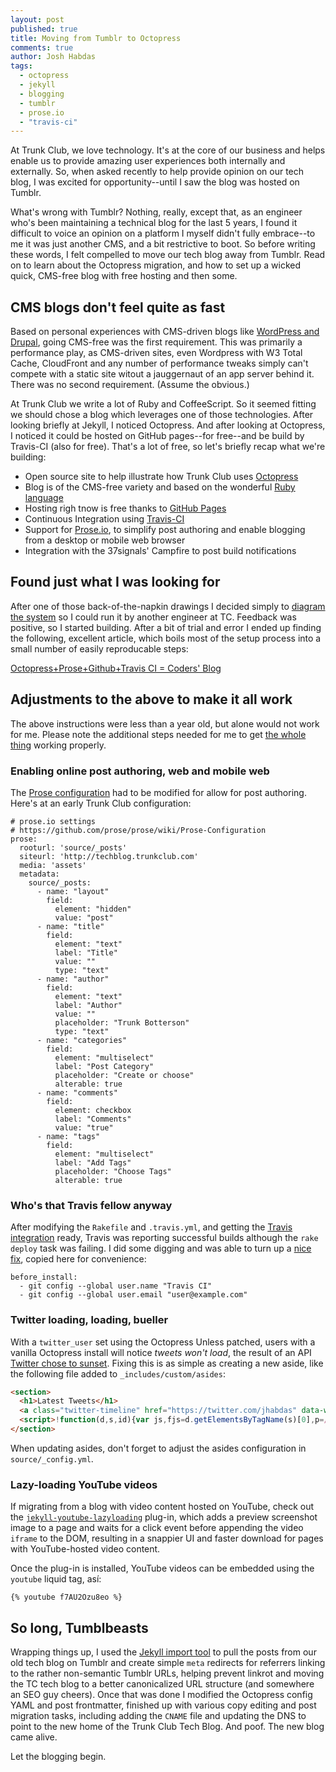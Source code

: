 ```yaml
---
layout: post
published: true
title: Moving from Tumblr to Octopress
comments: true
author: Josh Habdas
tags: 
  - octopress
  - jekyll
  - blogging
  - tumblr
  - prose.io
  - "travis-ci"
---
```


At Trunk Club, we love technology. It's at the core of our business and helps enable us to provide amazing user experiences both internally and externally. So, when asked recently to help provide opinion on our tech blog, I was excited for opportunity--until I saw the blog was hosted on Tumblr.

What's wrong with Tumblr? Nothing, really, except that, as an engineer who's been maintaining a technical blog for the last 5 years, I found it difficult to voice an opinion on a platform I myself didn't fully embrace--to me it was just another CMS, and a bit restrictive to boot. So before writing these words, I felt compelled to move our tech blog away from Tumblr. Read on to learn about the Octopress migration, and how to set up a wicked quick, CMS-free blog with free hosting and then some.

<!-- more -->

## CMS blogs don't feel quite as fast

Based on personal experiences with CMS-driven blogs like [WordPress and Drupal](http://www.habdas.org/drupal-7-for-wordpress-admins/), going CMS-free was the first requirement. This was primarily a performance play, as CMS-driven sites, even Wordpress with W3 Total Cache, CloudFront and any number of performance tweaks simply can't compete with a static site witout a jauggernaut of an app server behind it. There was no second requirement. (Assume the obvious.)

At Trunk Club we write a lot of Ruby and CoffeeScript. So it seemed fitting we should chose a blog which leverages one of those technologies. After looking briefly at Jekyll, I noticed Octopress. And after looking at Octopress, I noticed it could be hosted on GitHub pages--for free--and be build by Travis-CI (also for free). That's a  lot of free, so let's briefly recap what we're building:

- Open source site to help illustrate how Trunk Club uses [Octopress](http://octopress.org/)
- Blog is of the CMS-free variety and based on the wonderful [Ruby language](https://www.ruby-lang.org/)
- Hosting righ tnow is free thanks to [GitHub Pages](http://pages.github.com/)
- Continuous Integration using [Travis-CI](https://travis-ci.org/)
- Support for [Prose.io](http://prose.io/), to simplify post authoring and enable blogging from a desktop or mobile web browser
- Integration with the 37signals' Campfire to post build notifications

## Found just what I was looking for

After one of those back-of-the-napkin drawings I decided simply to [diagram the system](http://www.gliffy.com/go/publish/4845414) so I could run it by another engineer at TC. Feedback was positive, so I started building. After a bit of trial and error I ended up finding the following, excellent article, which boils most of the setup process into a small number of easily reproducable steps:

[Octopress+Prose+Github+Travis CI = Coders' Blog](http://rogerz.github.io/blog/2013/02/21/prose-io-github-travis-ci/)

## Adjustments to the above to make it all work

The above instructions were less than a year old, but alone would not work for me. Please note the additional steps needed for me to get [the whole thing](http://www.gliffy.com/go/publish/4845414) working properly.

### Enabling online post authoring, web and mobile web
The [Prose configuration](https://github.com/prose/prose/wiki/Prose-Configuration) had to be modified for allow for post authoring. Here's at an early Trunk Club configuration:

```
# prose.io settings
# https://github.com/prose/prose/wiki/Prose-Configuration
prose:
  rooturl: 'source/_posts'
  siteurl: 'http://techblog.trunkclub.com'
  media: 'assets'
  metadata:
    source/_posts:
      - name: "layout"
        field:
          element: "hidden"
          value: "post"
      - name: "title"
        field:
          element: "text"
          label: "Title"
          value: ""
          type: "text"
      - name: "author"
        field:
          element: "text"
          label: "Author"
          value: ""
          placeholder: "Trunk Botterson"
          type: "text"
      - name: "categories"
        field:
          element: "multiselect"
          label: "Post Category"
          placeholder: "Create or choose"
          alterable: true
      - name: "comments"
        field:
          element: checkbox
          label: "Comments"
          value: "true"
      - name: "tags"
        field:
          element: "multiselect"
          label: "Add Tags"
          placeholder: "Choose Tags"
          alterable: true
```

### Who's that Travis fellow anyway

After modifying the `Rakefile` and `.travis.yml`, and getting the [Travis integration](https://travis-ci.org/trunkclub/trunkclub.github.io) ready, Travis was reporting successful builds although the `rake deploy` task was failing. I did some digging and was able to turn up a [nice fix](https://github.com/travis-ci/travis-cookbooks/issues/159#issuecomment-21675873), copied here for convenience:

    before_install:
      - git config --global user.name "Travis CI"
      - git config --global user.email "user@example.com"
      
### Twitter loading, loading, bueller

With a `twitter_user` set using the Octopress Unless patched, users with a vanilla Octopress install will notice *tweets won't load*, the result of an API [Twitter chose to sunset](https://dev.twitter.com/blog/api-housekeeping). Fixing this is as simple as creating a new aside, like the following file added to `_includes/custom/asides`:

``` html twitter_widget.html
<section>
  <h1>Latest Tweets</h1>
  <a class="twitter-timeline" href="https://twitter.com/jhabdas" data-widget-id="382004356658130944">Tweets by @jhabdas</a>
  <script>!function(d,s,id){var js,fjs=d.getElementsByTagName(s)[0],p=/^http:/.test(d.location)?'http':'https';if(!d.getElementById(id)){js=d.createElement(s);js.id=id;js.src=p+"://platform.twitter.com/widgets.js";fjs.parentNode.insertBefore(js,fjs);}}(document,"script","twitter-wjs");</script>
</section>
```

When updating asides, don't forget to adjust the asides configuration in `source/_config.yml`.

### Lazy-loading YouTube videos

If migrating from a blog with video content hosted on YouTube, check out the [`jekyll-youtube-lazyloading`](https://github.com/erossignon/jekyll-youtube-lazyloading/) plug-in, which adds a preview screenshot image to a page and waits for a click event before appending the video `iframe` to the DOM, resulting in a snappier UI and faster download for pages with YouTube-hosted video content.

Once the plug-in is installed, YouTube videos can be embedded using the `youtube` liquid tag, así:

```
{% youtube f7AU2Ozu8eo %}
```

## So long, Tumblbeasts

Wrapping things up, I used the [Jekyll import tool](https://github.com/jekyll/jekyll-import) to pull the posts from our old tech blog on Tumblr and create simple `meta` redirects for referrers linking to the rather non-semantic Tumblr URLs, helping prevent linkrot and moving the TC tech blog to a better canonicalized URL structure (and somewhere an SEO guy cheers). Once that was done I modified the Octopress config YAML and post frontmatter, finished up with various copy editing and post migration tasks, including adding the `CNAME` file and updating the DNS to point to the new home of the Trunk Club Tech Blog. And poof. The new blog came alive.

Let the blogging begin.